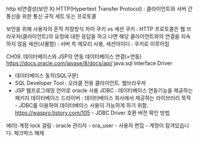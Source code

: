 http 비연결성(보안 X)
HTTP(Hypertext Transfer Protocol) : 클라이언트와 서버 간 통신을 위한 통신 규칙 세트 또는 프로토콜


보안을 위해 사용자의 흔적 저장방식 차이
쿠키 vs 세션
쿠키 : HTTP 프로토콜은 웹 브라우저(클라이언트)의 요청에 대한 응답을 하고 나면 해당 클라이언트와의 연결을 지속하지 않음
세션(사물함) : 서버 측 메모리 사용, 세션아이디 : 쿠키로 이루어짐

CH09. 데이터베이스와 JSP의 연동
데이터베이스 연결(=연동) https://docs.oracle.com/javase/8/docs/api/ java.sql Interface Driver
 - 데이터베이스 동작(SQL구문)
 - SQL Developer Tool : 오라클 전용 클라이언트. 웹브라우저
 - JSP 웹프로그래밍 언어로 oracle 사용
    JDBC : 데이터베이스 연동기능을 제공하는 패키지
    데이터베이스 드라이버 : 데이터베이스 회사에서 제공하는 라이브러리
                        목적 - JDBC를 이용하여 데이터베이스 사용이 가능하게 하기 위함.
                    https://waspro.tistory.com/105 - JDBC Driver 호환 버전 확인 방법

에러) 계정 lock 걸림 : oracle 관리자 - ora_user - 사용자 편집 - 계정이 잠겨있습니다. 체크박스 해제
